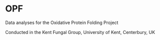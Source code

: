 # OPF
Data analyses for the Oxidative Protein Folding Project 

Conducted in the Kent Fungal Group, University of Kent, Centerbury, UK
